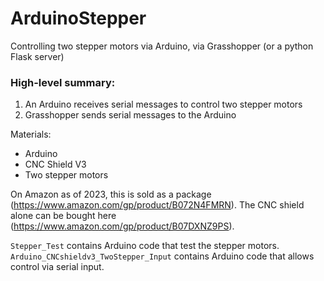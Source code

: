 # ArduinoStepper

Controlling two stepper motors via Arduino, via Grasshopper (or a python Flask server)

### High-level summary:
1. An Arduino receives serial messages to control two stepper motors
2. Grasshopper sends serial messages to the Arduino

Materials:
- Arduino
- CNC Shield V3
- Two stepper motors

On Amazon as of 2023, this is sold as a package (https://www.amazon.com/gp/product/B072N4FMRN). The CNC shield alone can be bought here (https://www.amazon.com/gp/product/B07DXNZ9PS).

`Stepper_Test` contains Arduino code that test the stepper motors.
`Arduino_CNCshieldv3_TwoStepper_Input` contains Arduino code that allows control via serial input.



